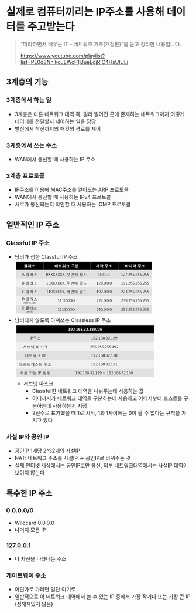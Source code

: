 # 실제로 컴퓨터끼리는 IP주소를 사용해 데이터를 주고받는다

> "따라하면서 배우는 IT - 네트워크 기초(개정판)"을 듣고 정리한 내용입니다.
>
> https://www.youtube.com/playlist?list=PL0d8NnikouEWcF1jJueLdjRIC4HsUlULi

## 3계층의 기능
### 3계층에서 하는 일
- 3계층은 다른 네트워크 대역 즉, 멀리 떨어진 곳에 존재하는 네트워크까지 어떻게 데이터를 전달할지 제어하는 일을 담당
- 발신에서 착신까지의 패킷의 경로를 제어

### 3계층에서 쓰는 주소
- WAN에서 통신할 때 사용하는 IP 주소

### 3계층 프로토콜
- IP주소를 이용해 MAC주소를 알아오는 ARP 프로토콜
- WAN에서 통신할 때 사용하는 IPv4 프로토콜
- 서로가 통신되는지 확인할 때 사용하는 ICMP 프로토콜

## 일반적인 IP 주소
### Classful IP 주소
- 낭비가 심한 Classful IP 주소
<br><img src="./img/04_Classful IP 주소.PNG" height="150px">
- 낭비되지 않도록 아껴쓰는 Classless IP 주소
<br><img src="./img/04_Classless IP 주소.PNG" height="150px">
    - 서브넷 마스크
        - Classful한 네트워크 대역을 나눠주는데 사용하는 값
        - 어디까지가 네트워크 대역을 구분하는데 사용하고 어디서부터 호스트를 구분하는데 사용하는지 지정
        - 2진수로 표기했을 때 1로 시작, 1과 1사이에는 0이 올 수 없다는 규칙을 가지고 있다

### 사설 IP와 공인 IP
- 공인IP 1개당 2^32개의 사설IP
- NAT: 네트워크 주소를 사설IP -> 공인IP로 바꿔주는 것
- 실제 인터넷 세상에서는 공인IP로만 통신, 외부 네트워크대역에서는 사설IP 대역이 보이지 않는다

## 특수한 IP 주소
### 0.0.0.0/0
- Wildcard 0.0.0.0
- 나머지 모든 IP

### 127.0.0.1
- 나 자신을 나타내는 주소

### 게이트웨이 주소
- 어딘가로 가려면 일단 여기로
- 일반적으로 이 네트워크 대역에서 쓸 수 있는 IP 중에서 가장 작거나 또는 가장 큰 IP (정해져있지 않음)